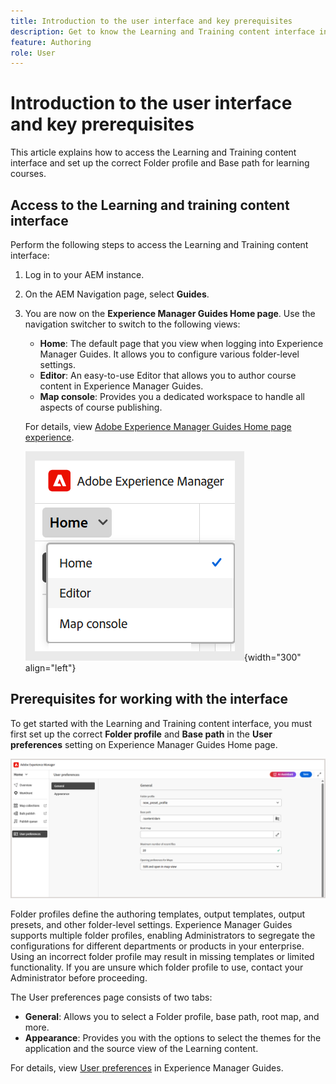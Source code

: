 ```yaml
---
title: Introduction to the user interface and key prerequisites
description: Get to know the Learning and Training content interface in Adobe Experience Manager Guides.
feature: Authoring
role: User
---
```

# Introduction to the user interface and key prerequisites 

This article explains how to access the Learning and Training content interface and set up the correct Folder profile and Base path for learning courses. 

## Access to the Learning and training content interface 

Perform the following steps to access the Learning and Training content interface:  

1. Log in to your AEM instance. 
2. On the AEM Navigation page, select **Guides**. 
3. You are now on the **Experience Manager Guides Home page**. Use the navigation switcher to switch to the following views: 

    - **Home**: The default page that you view when logging into Experience Manager Guides. It allows you to configure various folder-level settings. 
    - **Editor**: An easy-to-use Editor that allows you to author course content in Experience Manager Guides. 
    - **Map console**: Provides you a dedicated workspace to handle all aspects of course publishing. 

    For details, view [Adobe Experience Manager Guides Home page experience](../user-guide/intro-home-page.md).

    ![](assets/aem-navigation-switcher.png){width="300" align="left"}

## Prerequisites for working with the interface

To get started with the Learning and Training content interface, you must first set up the correct **Folder profile** and **Base path** in the **User preferences** setting on Experience Manager Guides Home page. 

![](assets/setup-folder-profile.png)

Folder profiles define the authoring templates, output templates, output presets, and other folder-level settings. Experience Manager Guides supports multiple folder profiles, enabling Administrators to segregate the configurations for different departments or products in your enterprise. Using an incorrect folder profile may result in missing templates or limited functionality. If you are unsure which folder profile to use, contact your Administrator before proceeding.

The User preferences page consists of two tabs:

 - **General**: Allows you to select a Folder profile, base path, root map, and more.
 - **Appearance**: Provides you with the options to select the themes for the application and the source view of the Learning content.

 For details, view [User preferences](../user-guide/intro-home-page.md#user-preferences) in Experience Manager Guides. 










